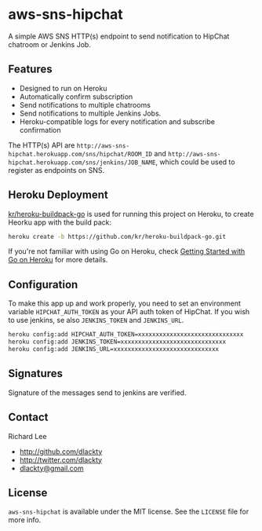 aws-sns-hipchat
===============

A simple AWS SNS HTTP(s) endpoint to send notification to HipChat chatroom or Jenkins Job.

## Features

* Designed to run on Heroku
* Automatically confirm subscription
* Send notifications to multiple chatrooms
* Send notifications to multiple Jenkins Jobs.
* Heroku-compatible logs for every notification and subscribe confirmation

The HTTP(s) API are `http://aws-sns-hipchat.herokuapp.com/sns/hipchat/ROOM_ID` and `http://aws-sns-hipchat.herokuapp.com/sns/jenkins/JOB_NAME`, which could be used to register as endpoints on SNS.

## Heroku Deployment

[kr/heroku-buildpack-go](https://github.com/kr/heroku-buildpack-go) is used for running this project on Heroku, to create Heorku app with the build pack: 

```bash
heroku create -b https://github.com/kr/heroku-buildpack-go.git
```

If you're not familiar with using Go on Heroku, check [Getting Started with Go on Heroku](http://mmcgrana.github.io/2012/09/getting-started-with-go-on-heroku.html) for more details.

## Configuration

To make this app up and work properly, you need to set an environment variable `HIPCHAT_AUTH_TOKEN` as your API auth token of HipChat.
If you wish to use jenkins, se also `JENKINS_TOKEN` and `JENKINS_URL`.

```bash
heroku config:add HIPCHAT_AUTH_TOKEN=xxxxxxxxxxxxxxxxxxxxxxxxxxxxxx
heroku config:add JENKINS_TOKEN=xxxxxxxxxxxxxxxxxxxxxxxxxxxxxx
heroku config:add JENKINS_URL=xxxxxxxxxxxxxxxxxxxxxxxxxxxxxx

```

## Signatures

Signature of the messages send to jenkins are verified.

## Contact

Richard Lee

- http://github.com/dlackty
- http://twitter.com/dlackty
- dlackty@gmail.com

## License

`aws-sns-hipchat` is available under the MIT license. See the `LICENSE` file for more info.

